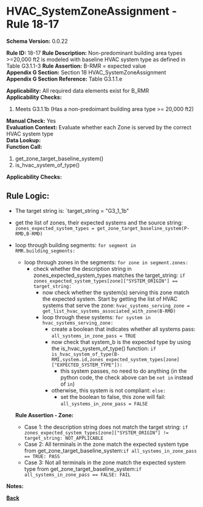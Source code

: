 # HVAC_SystemZoneAssignment - Rule 18-17 
**Schema Version:** 0.0.22  

**Rule ID:** 18-17
**Rule Description:** Non-predominant building area types >=20,000 ft2 is modeled with baseline HVAC system type as defined in Table G3.1.1-3
**Rule Assertion:** B-RMR = expected value  
**Appendix G Section:** Section 18 HVAC_SystemZoneAssignment  
**Appendix G Section Reference:** Table G3.1.1.e

**Applicability:** All required data elements exist for B_RMR  
**Applicability Checks:**  

1. Meets G3.1.1b (Has a non-predoimant building area type >= 20,000 ft2)

**Manual Check:** Yes  
**Evaluation Context:** Evaluate whether each Zone is served by the correct HVAC system type  
**Data Lookup:**   
**Function Call:** 

1. get_zone_target_baseline_system()
2. is_hvac_system_of_type()


**Applicability Checks:**

## Rule Logic:  
- The target string is: `target_string = "G3_1_1b"
- get the list of zones, their expected systems and the source string: `zones_expected_system_types = get_zone_target_baseline_system(P-RMD,B-RMD)`

- loop through building segments: `for segment in RMR.building_segments:`
	- loop through zones in the segments: `for zone in segment.zones:`
		- check whether the description string in zones_expected_system_types matches the target_string: `if zones_expected_system_types[zone]["SYSTEM_ORIGIN"] == target_string:`
			- now check whether the system(s) serving this zone match the expected system.  Start by getting the list of HVAC systems that serve the zone: `hvac_systems_serving_zone = get_list_hvac_systems_associated_with_zone(B-RMD)`
			- loop through these systems: `for system in hvac_systems_serving_zone:`
				- create a boolean that indicates whether all systems pass: `all_systems_in_zone_pass = TRUE`
				- now check that system_b is the expected type by using the is_hvac_system_of_type() function: `if is_hvac_system_of_type(B-RMI,system.id,zones_expected_system_types[zone]["EXPECTED_SYSTEM_TYPE"]):`
					- this system passes, no need to do anything (in the python code, the check above can be `not in` instead of `in`)
				- otherwise, this system is not compliant: `else:`
					- set the boolean to false, this zone will fail: `all_systems_in_zone_pass = FALSE`

  **Rule Assertion - Zone:**

  - Case 1: the description string does not match the target string: `if zones_expected_system_types[zone]["SYSTEM_ORIGIN"] != target_string: NOT_APPLICABLE`
  - Case 2: All terminals in the zone match the expected system type from get_zone_target_baseline_system:`if all_systems_in_zone_pass == TRUE: PASS`
  - Case 3: Not all terminals in the zone match the expected system type from get_zone_target_baseline_system:`if all_systems_in_zone_pass == FALSE: FAIL`

**Notes:**

**[Back](../_toc.md)**
